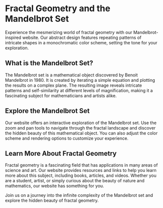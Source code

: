 <!--font:Poppins-->

# Fractal Geometry and the Mandelbrot Set

Experience the mesmerizing world of fractal geometry with our Mandelbrot-inspired website. Our abstract design features repeating patterns of intricate shapes in a monochromatic color scheme, setting the tone for your exploration.

## What is the Mandelbrot Set?

The Mandelbrot set is a mathematical object discovered by Benoit Mandelbrot in 1980. It is created by iterating a simple equation and plotting the results on a complex plane. The resulting image reveals intricate patterns and self-similarity at different levels of magnification, making it a fascinating subject for mathematicians and artists alike.

## Explore the Mandelbrot Set

Our website offers an interactive exploration of the Mandelbrot set. Use the zoom and pan tools to navigate through the fractal landscape and discover the hidden beauty of this mathematical object. You can also adjust the color scheme and rendering options to customize your experience.

## Learn More About Fractal Geometry

Fractal geometry is a fascinating field that has applications in many areas of science and art. Our website provides resources and links to help you learn more about this subject, including books, articles, and videos. Whether you are a student, artist, or simply curious about the beauty of nature and mathematics, our website has something for you.

Join us on a journey into the infinite complexity of the Mandelbrot set and explore the hidden beauty of fractal geometry.

<!--

Write me markdown content of website with wallpaper:

"A wallpaper with a repeating pattern of abstract shapes inspired by the Mandelbrot set, in a monochromatic color scheme."

The header of the page should not be copy of the text but rather a real content of the website which is using this wallpaper.


---


# Mandelbrot Wallpaper

Enhance your desktop background with our Mandelbrot-inspired wallpaper featuring a mesmerizing repeating pattern of abstract shapes. The monochromatic color scheme adds an elegant touch to your computer screen.

## About the Mandelbrot Set

The Mandelbrot set is a mathematical object named after mathematician Benoit Mandelbrot, who studied fractal geometry. It is created by iterating a simple equation and plotting the results on a complex plane. The resulting image reveals intricate patterns and self-similarity at different levels of magnification.

## Download the Wallpaper

Download our Mandelbrot wallpaper for free and add some mathematical beauty to your digital workspace. Choose from various resolutions to fit your screen size and enjoy the stunning visual effects of this abstract design.

[Download Now](link-to-download)


---


Heading should not include word "wallpaper". The website should not be about the wallpaper itself, wallpaper is just a related background, rewrite whole content.


---


# Mandelbrot Set: Exploring the Beauty of Fractal Geometry

Discover the mesmerizing world of fractal geometry with our Mandelbrot-inspired website. Our abstract design, featuring repeating patterns of intricate shapes in a monochromatic color scheme, sets the tone for your exploration.

## What is the Mandelbrot Set?

The Mandelbrot set is a mathematical object discovered by Benoit Mandelbrot in 1980. It is created by iterating a simple equation and plotting the results on a complex plane. The resulting image reveals intricate patterns and self-similarity at different levels of magnification. The Mandelbrot set has captured the imagination of mathematicians and artists alike, inspiring countless works of art and scientific research.

## Explore the Mandelbrot Set

Our website offers an interactive exploration of the Mandelbrot set. Use the zoom and pan tools to navigate through the fractal landscape and discover the hidden beauty of this mathematical object. You can also adjust the color scheme and rendering options to customize your experience.

## Learn More About Fractal Geometry

Fractal geometry is a fascinating field that has applications in many areas of science and art. Our website provides resources and links to help you learn more about this subject, including books, articles, and videos. Whether you are a student, artist, or simply curious about the beauty of nature and mathematics, our website has something for you.

Join us on a journey into the infinite complexity of the Mandelbrot set and discover the hidden beauty of fractal geometry.


---


Heading is too long, rewrite whole content.


---


# Discover the Beauty of Fractal Geometry with the Mandelbrot Set

Explore the mesmerizing world of fractal geometry with our Mandelbrot-inspired website. Our abstract design sets the tone for your exploration, featuring repeating patterns of intricate shapes in a monochromatic color scheme.

## What is the Mandelbrot Set?

The Mandelbrot set is a mathematical object discovered by Benoit Mandelbrot in 1980. It is created by iterating a simple equation and plotting the results on a complex plane. The resulting image reveals intricate patterns and self-similarity at different levels of magnification. The Mandelbrot set has captured the imagination of mathematicians and artists alike, inspiring countless works of art and scientific research.

## Explore the Mandelbrot Set

Our website offers an interactive exploration of the Mandelbrot set. Use the zoom and pan tools to navigate through the fractal landscape and discover the hidden beauty of this mathematical object. You can also adjust the color scheme and rendering options to customize your experience.

## Learn More About Fractal Geometry

Fractal geometry is a fascinating field that has applications in many areas of science and art. Our website provides resources and links to help you learn more about this subject, including books, articles, and videos. Whether you are a student, artist, or simply curious about the beauty of nature and mathematics, our website has something for you.

Join us on a journey into the infinite complexity of the Mandelbrot set and discover the hidden beauty of fractal geometry.


---


Heading is too long, rewrite whole content.


---


# Exploring Fractal Geometry with the Mandelbrot Set

Experience the mesmerizing world of fractal geometry with our Mandelbrot-inspired website. Our abstract design features repeating patterns of intricate shapes in a monochromatic color scheme, setting the tone for your exploration.

## What is the Mandelbrot Set?

The Mandelbrot set is a mathematical object discovered by Benoit Mandelbrot in 1980. It is created by iterating a simple equation and plotting the results on a complex plane. The resulting image reveals intricate patterns and self-similarity at different levels of magnification, making it a fascinating subject for mathematicians and artists alike.

## Explore the Mandelbrot Set

Our website offers an interactive exploration of the Mandelbrot set. Use the zoom and pan tools to navigate through the fractal landscape and discover the hidden beauty of this mathematical object. You can also adjust the color scheme and rendering options to customize your experience.

## Learn More About Fractal Geometry

Fractal geometry is a fascinating field that has applications in many areas of science and art. Our website provides resources and links to help you learn more about this subject, including books, articles, and videos. Whether you are a student, artist, or simply curious about the beauty of nature and mathematics, our website has something for you.

Join us on a journey into the infinite complexity of the Mandelbrot set and explore the hidden beauty of fractal geometry.


---


Write me a Google font which is best fitting for the website.

Pick from the list:
- IBM Plex Sans
- Futura
- Alegreya
- Orbitron
- Barlow Condensed
- Lato
- Roboto
- Lobster
- Open Sans
- Raleway
- Dancing Script
- Montserrat
- Exo 2
- Poppins
- Inter
- Playfair Display
- Great Vibes


Write just the font name nothing else.


---


Poppins

-->
